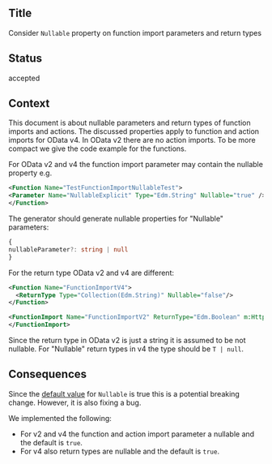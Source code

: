 ## Title

Consider `Nullable` property on function import parameters and return types

## Status

accepted

## Context

This document is about nullable parameters and return types of function imports and actions.
The discussed properties apply to function and action imports for OData v4.
In OData v2 there are no action imports.
To be more compact we give the code example for the functions.

For OData v2 and v4 the function import parameter may contain the nullable property e.g.

```XML
<Function Name="TestFunctionImportNullableTest">
<Parameter Name="NullableExplicit" Type="Edm.String" Nullable="true" />
</Function>
```

The generator should generate nullable properties for "Nullable" parameters:

```ts
{
nullableParameter?: string | null
}
```

For the return type OData v2 and v4 are different:

```XML
<Function Name="FunctionImportV4">
  <ReturnType Type="Collection(Edm.String)" Nullable="false"/>
</Function>

<FunctionImport Name="FunctionImportV2" ReturnType="Edm.Boolean" m:HttpMethod="GET">
</FunctionImport>
```

Since the return type in OData v2 is just a string it is assumed to be not nullable.
For "Nullable" return types in v4 the type should be `T | null`.

## Consequences

Since the [default value](http://docs.oasis-open.org/odata/odata/v4.0/errata03/os/complete/part3-csdl/odata-v4.0-errata03-os-part3-csdl-complete.html#_Toc453752529) for `Nullable` is true this is a potential breaking change.
However, it is also fixing a bug.

We implemented the following:

- For v2 and v4 the function and action import parameter a nullable and the default is `true`.
- For v4 also return types are nullable and the default is `true`.
